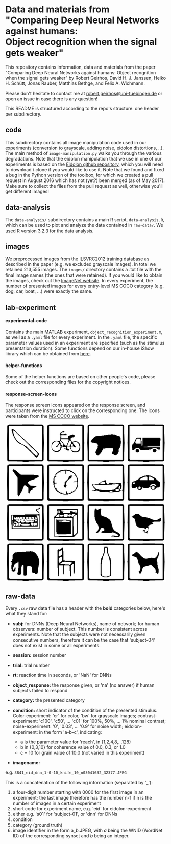 # Data and materials from <br>"Comparing Deep Neural Networks against humans:<br> Object recognition when the signal gets weaker"

This repository contains information, data and materials from the paper "Comparing Deep Neural Networks against humans: Object recognition when the signal gets weaker" by Robert Geirhos, David H. J. Janssen, Heiko H. Schütt, Jonas Rauber, Matthias Bethge, and Felix A. Wichmann.

Please don't hesitate to contact me at robert.geirhos@uni-tuebingen.de or open an issue in case there is any question!

This README is structured according to the repo's structure: one header per subdirectory.

## code
This subdirectory contains all image manipulation code used in our experiments (conversion to grayscale, adding noise, eidolon distortions, ..). The main method of `image-manipulation.py` walks you through the various degradations. Note that the eidolon manipulation that we use in one of our experiments is based on the [Eidolon github repository](https://github.com/gestaltrevision/Eidolon), which you will need to download / clone if you would like to use it. Note that we found and fixed a bug in the Python version of the toolbox, for which we created a pull request in August 2016 which has not (yet?) been merged (as of May 2017). Make sure to collect the files from the pull request as well, otherwise you'll get different images!

## data-analysis
The `data-analysis/` subdirectory contains a main R script, `data-analysis.R`, which can be used to plot and analyze the data contained in `raw-data/`. We used R version 3.2.3 for the data analysis.

## images
We preprocessed images from the ILSVRC2012 training database as described in the paper (e.g. we excluded grayscale images). In total we retained 213,555 images. The `images/` directory contains a .txt file with the final image names (the ones that were retained). If you would like to obtain the images, check out the [ImageNet website](http://image-net.org/download.php). In every experiment, the number of presented images for every entry-level MS COCO category (e.g. dog, car, boat, ...) were exactly the same.

## lab-experiment

#### experimental-code
Contains the main MATLAB experiment, `object_recognition_experiment.m`, as well as a `.yaml` file for every experiment. In the `.yaml` file, the specific parameter values used in an experiment are specified (such as the stimulus presentation duration). Some functions depend on our in-house iShow library which can be obtained from [here](http://dx.doi.org/10.5281/zenodo.34217).

#### helper-functions
Some of the helper functions are based on other people's code, please check out the corresponding files for the copyright notices.

#### response-screen-icons
The response screen icons appeared on the response screen, and participants were instructed to click on the corresponding one. The icons were taken from the [MS COCO website](http://mscoco.org/explore/).

![response screen icons](./lab-experiment/response-screen-icons/response_screen.png  "response screen icons")

## raw-data
Every `.csv` raw data file has a header with the **bold** categories below, here's what they stand for:

- **subj:** for DNNs (Deep Neural Networks), name of network; for human observers: number of subject. This number is consistent across experiments. Note that the subjects were not necessarily given consecutive numbers, therefore it can be the case that \'subject-04\' does not exist in some or all experiments.

- **session:** session number

- **trial:** trial number

- **rt:** reaction time in seconds, or \'NaN\' for DNNs

- **object_response:** the response given, or \'na\' (no answer) if human subjects failed to respond

- **category:** the presented category

- **condition:** short indicator of the condition of the presented stimulus. Color-experiment: \'cr\' for color, \'bw\' for grayscale images; contrast-experiment: \'c100\', \'c50\', ... \'c01\' for 100%, 50%, ... 1% nominal contrast; noise-experiment: \'0\', \'0.03\', ... \'0.9\' for noise width; eidolon-experiment: in the form \'a-b-c\', indicating:
	- a is the parameter value for \'reach\', in {1,2,4,8,...128} 
	- b in {0,3,10} for coherence value of 0.0, 0.3, or 1.0
	- c = 10 for grain value of 10.0 (not varied in this experiment)

- **imagename:**

e.g. `3841_eid_dnn_1-0-10_knife_10_n03041632_32377.JPEG`

This is a concatenation of the following information (separated by \'_\'):

1. a four-digit number starting with 0000 for the first image in an experiment; the last image therefore has the number n-1 if n is the number of images in a certain experiment
2. short code for experiment name, e.g. \'eid\' for eidolon-experiment
3. either e.g. \'s01\' for \'subject-01\', or \'dnn\' for DNNs
4. condition
5. category (ground truth)
6. image identifier in the form a_b.JPEG, with _a_ being the WNID (WordNet ID) of the corresponding synset and _b_ being an integer.

